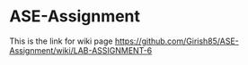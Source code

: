 # ASE-Assignment
This is the link for wiki page
https://github.com/Girish85/ASE-Assignment/wiki/LAB-ASSIGNMENT-6
